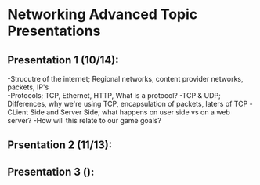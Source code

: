 # Networking Advanced Topic Presentations

## Presentation 1 (10/14):
-Strucutre of the internet; Regional networks, content provider networks, packets, IP's<br /> 
-Protocols; TCP, Ethernet, HTTP, What is a protocol?
-TCP & UDP; Differences, why we're using TCP, encapsulation of packets, laters of TCP
-CLient Side and Server Side; what happens on user side vs on a web server?
-How will this relate to our game goals?

## Prsentation 2 (11/13):

## Presentation 3 ():
